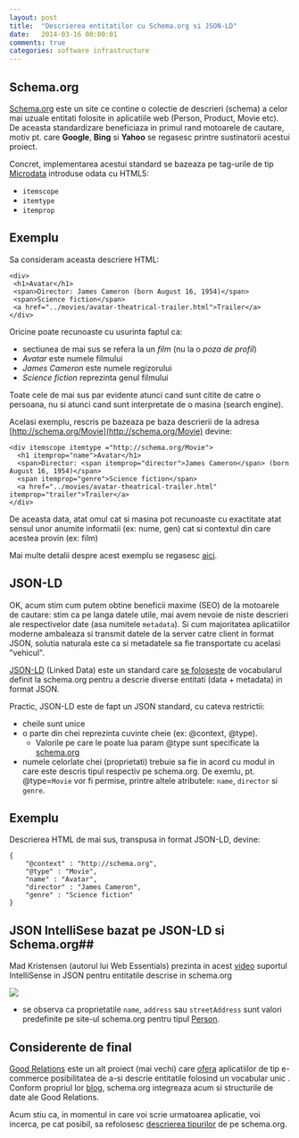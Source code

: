 ```yaml
---
layout: post
title:  "Descrierea entitatilor cu Schema.org si JSON-LD"
date:   2014-03-16 00:00:01
comments: true
categories: software infrastructure
---
```


## Schema.org ##

[Schema.org](http://schema.org) este un site ce contine o colectie de descrieri (schema) a celor mai uzuale entitati folosite in aplicatiile web (Person, Product, Movie etc). De aceasta standardizare beneficiaza in primul rand motoarele de cautare, motiv pt. care **Google**, **Bing** si **Yahoo** se regasesc printre sustinatorii acestui proiect.

Concret, implementarea acestui standard se bazeaza pe tag-urile de tip [Microdata](http://dev.w3.org/html5/md-LC/) introduse odata cu HTML5:

- `itemscope`
- `itemtype`
- `itemprop`

## Exemplu ##

Sa consideram aceasta descriere HTML:

```
<div>
 <h1>Avatar</h1>
 <span>Director: James Cameron (born August 16, 1954)</span>
 <span>Science fiction</span>
 <a href="../movies/avatar-theatrical-trailer.html">Trailer</a>
</div>
```
Oricine poate recunoaste cu usurinta faptul ca:

- sectiunea de mai sus se refera la un *film* (nu la o *poza de profil*)
- *Avatar* este numele filmului
- *James Cameron* este numele regizorului
- *Science fiction* reprezinta genul filmului

Toate cele de mai sus par evidente atunci cand sunt citite de catre o persoana, nu si atunci cand sunt interpretate de o masina (search engine). 

Acelasi exemplu, rescris  pe bazeaza pe baza descrierii de la adresa [http://schema.org/Movie](http://schema.org/Movie) devine:

```
<div itemscope itemtype ="http://schema.org/Movie">
  <h1 itemprop="name">Avatar</h1>
  <span>Director: <span itemprop="director">James Cameron</span> (born August 16, 1954)</span>
  <span itemprop="genre">Science fiction</span>
  <a href="../movies/avatar-theatrical-trailer.html" itemprop="trailer">Trailer</a>
</div>
```

De aceasta data, atat omul cat si masina pot recunoaste cu exactitate atat sensul unor anumite informatii (ex: nume, gen) cat si contextul din care acestea provin (ex: film)

Mai multe detalii despre acest exemplu se regasesc [aici](http://schema.org/docs/gs.html#microdata_why).

## JSON-LD ##

OK, acum stim cum putem obtine beneficii maxime (SEO) de la motoarele de cautare: stim ca pe langa datele utile, mai avem nevoie de niste descrieri ale respectivelor date (asa numitele `metadata`). Si cum majoritatea aplicatiilor moderne ambaleaza si transmit datele de la server catre client in format JSON, solutia naturala este ca si metadatele sa fie transportate cu acelasi "vehicul".

[JSON-LD](http://json-ld.org/) (Linked Data) este un standard care [se foloseste](http://blog.schema.org/2013/06/schemaorg-and-json-ld.html) de vocabularul definit la schema.org pentru a descrie diverse entitati (data + metadata) in format JSON.

Practic, JSON-LD este de fapt un JSON standard, cu cateva restrictii:

- cheile sunt unice
- o parte din chei reprezinta cuvinte cheie (ex: @context, @type). 
	- Valorile pe care le poate lua param @type sunt specificate la [schema.org](http://schema.org/docs/full.html)
- numele celorlate chei (proprietati) trebuie sa fie in acord cu modul in care este descris tipul respectiv pe schema.org. De exemlu, pt. @type=`Movie` vor fi permise, printre altele atributele: `name`, `director` si `genre`.
 
## Exemplu ##

Descrierea HTML de mai sus, transpusa in format JSON-LD, devine:

````
{
	"@context" : "http://schema.org",
	"@type" : "Movie",
	"name" : "Avatar",
	"director" : "James Cameron",
	"genre" : "Science fiction"
}
````

## JSON IntelliSese bazat pe JSON-LD si Schema.org##

Mad Kristensen (autorul lui Web Essentials) prezinta in acest [video](http://www.youtube.com/watch?v=dwURmZ71sj8) suportul IntelliSense in JSON pentru entitatile descrise in schema.org

![](https://dl.dropboxusercontent.com/u/43065769/blog/images/2014/json-intellisense-in-vs-with-schema-org-and-json-ld.png)

- se observa ca proprietatile `name`, `address` sau `streetAddress` sunt valori predefinite pe site-ul schema.org pentru tipul [Person](http://schema.org/Person). 

## Considerente de final ##

[Good Relations](http://www.heppnetz.de/projects/goodrelations/) este un alt proiect (mai vechi) care [ofera](http://wiki.goodrelations-vocabulary.org/Documentation/Intro) aplicatiilor de tip e-commerce posibilitatea de a-si descrie entitatile folosind un vocabular unic . Conform propriul lor [blog](http://blog.schema.org/2012/11/good-relations-and-schemaorg.html), schema.org integreaza acum si structurile de date ale Good Relations.

Acum stiu ca, in momentul in care voi scrie urmatoarea aplicatie, voi incerca, pe cat posibil, sa refolosesc [descrierea tipurilor](http://schema.org/docs/full.html) de pe schema.org.